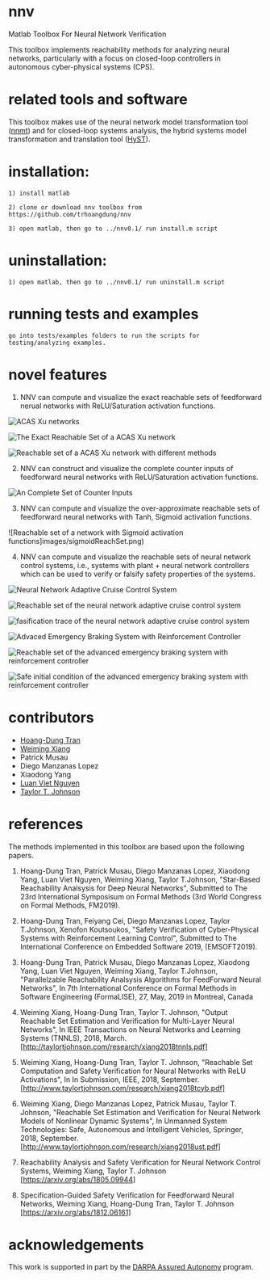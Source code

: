# nnv
Matlab Toolbox For Neural Network Verification

This toolbox implements reachability methods for analyzing neural networks, particularly with a focus on closed-loop controllers in autonomous cyber-physical systems (CPS).

# related tools and software

This toolbox makes use of the neural network model transformation tool ([nnmt](https://github.com/verivital/nnmt)) and for closed-loop systems analysis, the hybrid systems model transformation and translation tool ([HyST](https://github.com/verivital/hyst)).

# installation:
    1) install matlab

    2) clone or download nnv toolbox from https://github.com/trhoangdung/nnv

    3) open matlab, then go to ../nnv0.1/ run install.m script

# uninstallation:

    1) open matlab, then go to ../nnv0.1/ run uninstall.m script

# running tests and examples

    go into tests/examples folders to run the scripts for testing/analyzing examples.


# novel features

1) NNV can compute and visualize the exact reachable sets of feedforward nerual networks with ReLU/Saturation activation functions.


![ACAS Xu networks](images/ACASXu.png)


![The Exact Reachable Set of a ACAS Xu network](images/reachSetP4.png)


![Reachable set of a ACAS Xu network with different methods](images/reachSetP4s.png)


2) NNV can construct and visualize the complete counter inputs of feedforward neural networks with ReLU/Saturation activation functions.

![An Complete Set of Counter Inputs](images/counterInputSet.png)


3) NNV can compute and visualize the over-approximate reachable sets of feedforward neural networks with Tanh, Sigmoid activation functions.

![Reachable set of a network with Sigmoid activation functions]images/sigmoidReachSet.png)

4) NNV can compute and visualize the reachable sets of neural network control systems, i.e., systems with plant + neural network controllers which can be used to verify or falsify safety properties of the systems.

![Neural Network Adaptive Cruise Control System](images/ACC.png)

![Reachable set of the neural network adaptive cruise control system](images/ACCreachSet.png)

![fasification trace of the neural network adaptive cruise control system](images/falsifyTrace.png)

![Advaced Emergency Braking System with Reinforcement Controller](images/EBS.png)

![Reachable set of the advanced emergency braking system with reinforcement controller](images/EBreachSet.png)

![Safe initial condition of the advanced emergency braking system with reinforcement controller](images/SafeInitCondition.png)


# contributors

* [Hoang-Dung Tran](https://scholar.google.com/citations?user=_RzS3uMAAAAJ&hl=en)
* [Weiming Xiang](https://scholar.google.com/citations?user=Vm_7JP8AAAAJ&hl=en)
* Patrick Musau
* Diego Manzanas Lopez
* Xiaodong Yang
* [Luan Viet Nguyen](https://luanvietnguyen.github.io)
* [Taylor T. Johnson](http://www.taylortjohnson.com)

# references

The methods implemented in this toolbox are based upon the following papers.

1. Hoang-Dung Tran, Patrick Musau, Diego Manzanas Lopez, Xiaodong Yang, Luan Viet Nguyen, Weiming Xiang, Taylor T.Johnson, "Star-Based Reachability Analsysis for Deep Neural Networks", Submitted to The 23rd International Symposisum on Formal Methods (3rd World Congress on Formal Methods, FM2019).

2. Hoang-Dung Tran, Feiyang Cei, Diego Manzanas Lopez, Taylor T.Johnson, Xenofon Koutsoukos, "Safety Verification of Cyber-Physical Systems with Reinforcement Learning Control", Submitted to The International Conference on Embedded Software 2019, (EMSOFT2019).

3. Hoang-Dung Tran, Patrick Musau, Diego Manzanas Lopez, Xiaodong Yang, Luan Viet Nguyen, Weiming Xiang, Taylor T.Johnson, "Parallelzable Reachability Analsysis Algorithms for FeedForward Neural Networks", In 7th International Conference on Formal Methods in Software Engineering (FormaLISE), 27, May, 2019 in Montreal, Canada

4. Weiming Xiang, Hoang-Dung Tran, Taylor T. Johnson, "Output Reachable Set Estimation and Verification for Multi-Layer Neural Networks", In IEEE Transactions on Neural Networks and Learning Systems (TNNLS), 2018, March. [http://taylortjohnson.com/research/xiang2018tnnls.pdf]

5. Weiming Xiang, Hoang-Dung Tran, Taylor T. Johnson, "Reachable Set Computation and Safety Verification for Neural Networks with ReLU Activations", In In Submission, IEEE, 2018, September. [http://www.taylortjohnson.com/research/xiang2018tcyb.pdf]

6. Weiming Xiang, Diego Manzanas Lopez, Patrick Musau, Taylor T. Johnson, "Reachable Set Estimation and Verification for Neural Network Models of Nonlinear Dynamic Systems", In Unmanned System Technologies: Safe, Autonomous and Intelligent Vehicles, Springer, 2018, September. [http://www.taylortjohnson.com/research/xiang2018ust.pdf]

7. Reachability Analysis and Safety Verification for Neural Network Control Systems, Weiming Xiang, Taylor T. Johnson [https://arxiv.org/abs/1805.09944]

8. Specification-Guided Safety Verification for Feedforward Neural Networks, Weiming Xiang, Hoang-Dung Tran, Taylor T. Johnson [https://arxiv.org/abs/1812.06161]

# acknowledgements

This work is supported in part by the [DARPA Assured Autonomy](https://www.darpa.mil/program/assured-autonomy) program.
